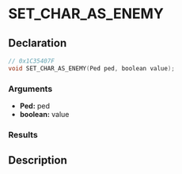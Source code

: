 # SET_CHAR_AS_ENEMY

## Declaration
```cpp
// 0x1C35407F
void SET_CHAR_AS_ENEMY(Ped ped, boolean value);
```

### Arguments
- **Ped:** ped
- **boolean:** value

### Results

## Description
